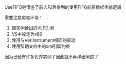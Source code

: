 UseFIFO是借鉴了前人PJ后得到的使用FIFO的原数据传输逻辑

需要注意实验环境：
1. 原实例给出的VLFD.dll
2. VS中设定为x86
3. 使用与VeriInstrument相同的驱动
4. 使用帮助文档中的xml引脚约束

因为已经有许多优秀实例了因此就不再详细阐述了
